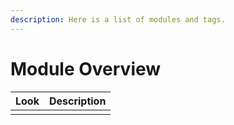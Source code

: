 ```yaml
---
description: Here is a list of modules and tags.
---
```


# Module Overview

| Look | Description |
| :--- | :--- |
|  |  |

